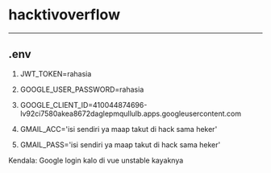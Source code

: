 # hacktivoverflow
---
.env
---
1. JWT_TOKEN=rahasia
2. GOOGLE_USER_PASSWORD=rahasia
3. GOOGLE_CLIENT_ID=410044874696-lv92ci7580akea8672daglepmqullulb.apps.googleusercontent.com

4. GMAIL_ACC='isi sendiri ya maap takut di hack sama heker'
5. GMAIL_PASS='isi sendiri ya maap takut di hack sama heker'

Kendala:
Google login kalo di vue unstable kayaknya
